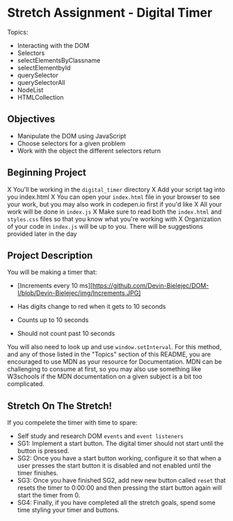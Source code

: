 # Stretch Assignment - Digital Timer

Topics:
 * Interacting with the DOM
 * Selectors
  * selectElementsByClassname
  * selectElementbyId
  * querySelector
  * querySelectorAll
 * NodeList
 * HTMLCollection

## Objectives
 * Manipulate the DOM using JavaScript
 * Choose selectors for a given problem
 * Work with the object the different selectors return

## Beginning Project
 X You'll be working in the `digital_timer` directory
 X Add your script tag into you index.html
 X You can open your `index.html` file in your browser to see your work, but you may also work in codepen.io first if you'd like
 X All your work will be done in `index.js`
 X Make sure to read both the `index.html` and `styles.css` files so that you know what you're working with
 X Organization of your code in `index.js` will be up to you. There will be suggestions provided later in the day

## Project Description
 You will be making a timer that:
  * [Increments every 10 ms][https://github.com/Devin-Bielejec/DOM-I/blob/Devin-Bielejec/img/Increments.JPG]

  * Has digits change to red when it gets to 10 seconds
  * Counts up to 10 seconds
  * Should not count past 10 seconds

 You will also need to look up and use `window.setInterval`. For this method, and any of those listed in the "Topics" section of this README, you are encouraged to use MDN as your resource for Documentation. MDN can be challenging to consume at first, so you may also use something like W3schools if the MDN documentation on a given subject is a bit too complicated.

 ## Stretch On The Stretch!
  If you compelete the timer with time to spare:
  * Self study and research DOM `events` and `event listeners`
  * SG1: Implement a start button. The digital timer should not start until the button is pressed.
  * SG2: Once you have a start button working, configure it so that when a user presses the start button it is disabled and not enabled until the timer finishes.
  * SG3: Once you have finished SG2, add new new button called `reset` that resets the timer to 0:00:00 and then pressing the start button again will start the timer from 0.
  * SG4: Finally, if you have completed all the stretch goals, spend some time styling your timer and buttons.